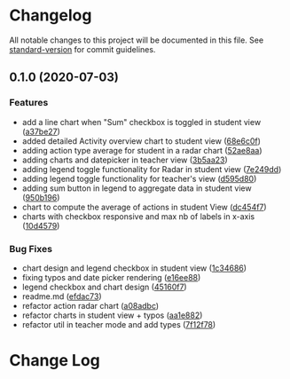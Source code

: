 # Changelog

All notable changes to this project will be documented in this file. See [standard-version](https://github.com/conventional-changelog/standard-version) for commit guidelines.

## 0.1.0 (2020-07-03)

### Features

- add a line chart when "Sum" checkbox is toggled in student view ([a37be27](https://github.com/HadiKhai/graasp-app-data-visualization/commit/a37be274f637caf87582c303ab4b41182645fb87))
- added detailed Activity overview chart to student view ([68e6c0f](https://github.com/HadiKhai/graasp-app-data-visualization/commit/68e6c0f594e7a1443456d7d4a7797dd4d92e690f))
- adding action type average for student in a radar chart ([52ae8aa](https://github.com/HadiKhai/graasp-app-data-visualization/commit/52ae8aa0bd33abe0c8f645ec9026abaca9e66907))
- adding charts and datepicker in teacher view ([3b5aa23](https://github.com/HadiKhai/graasp-app-data-visualization/commit/3b5aa2318230b105e947b460a494a8cf4597a7cc))
- adding legend toggle functionality for Radar in student view ([7e249dd](https://github.com/HadiKhai/graasp-app-data-visualization/commit/7e249dd5b8c6146f852f8c4822c3d43aff982e7c))
- adding legend toggle functionality for teacher's view ([d595d80](https://github.com/HadiKhai/graasp-app-data-visualization/commit/d595d80d1754af77a5010f06c99aa61a315817a4))
- adding sum button in legend to aggregate data in student view ([950b196](https://github.com/HadiKhai/graasp-app-data-visualization/commit/950b196f5e27e51932028ac5e1d71f14bb3e3288))
- chart to compute the average of actions in student View ([dc454f7](https://github.com/HadiKhai/graasp-app-data-visualization/commit/dc454f7acc80c68b315d50d875c23e5ef7340891))
- charts with checkbox responsive and max nb of labels in x-axis ([10d4579](https://github.com/HadiKhai/graasp-app-data-visualization/commit/10d4579778c04f7d31f2696166adfa081ba74237))

### Bug Fixes

- chart design and legend checkbox in student view ([1c34686](https://github.com/HadiKhai/graasp-app-data-visualization/commit/1c3468620c48c79136dd107c2a2bdb5ff939186b))
- fixing typos and date picker rendering ([e16ee88](https://github.com/HadiKhai/graasp-app-data-visualization/commit/e16ee884afac513496ef2339b9f856ba166380ac))
- legend checkbox and chart design ([45160f7](https://github.com/HadiKhai/graasp-app-data-visualization/commit/45160f7d931efea7298d87bdc116f0945446f040))
- readme.md ([efdac73](https://github.com/HadiKhai/graasp-app-data-visualization/commit/efdac73f6b6a839aa7e6715a85feba3258a65b40))
- refactor action radar chart ([a08adbc](https://github.com/HadiKhai/graasp-app-data-visualization/commit/a08adbcb126cc4f1c4636ab6571be118b63e3190))
- refactor charts in student view + typos ([aa1e882](https://github.com/HadiKhai/graasp-app-data-visualization/commit/aa1e882c0d59f4d7cc246e5b3920112e7e0faa7c))
- refactor util in teacher mode and add types ([7f12f78](https://github.com/HadiKhai/graasp-app-data-visualization/commit/7f12f7806ef3d0b01470c839c5d539555afd93ae))

# Change Log
